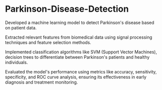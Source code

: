 # Parkinson-Disease-Detection
Developed a machine learning model to detect Parkinson's disease based on patient data.

Extracted relevant features from biomedical data using signal processing techniques and feature selection methods.

Implemented classification algorithms like SVM (Support Vector Machines), decision trees to differentiate between Parkinson's patients and healthy individuals.

Evaluated the model's performance using metrics like accuracy, sensitivity, specificity, and ROC curve
analysis, ensuring its effectiveness in early diagnosis and treatment monitoring.
